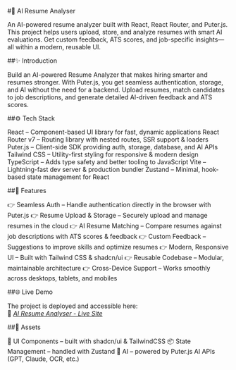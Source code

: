 #🧠 AI Resume Analyser

An AI-powered resume analyzer built with React, React Router, and Puter.js. This project helps users upload, store, and analyze resumes with smart AI evaluations. Get custom feedback, ATS scores, and job-specific insights—all within a modern, reusable UI.

##✨ Introduction

Build an AI-powered Resume Analyzer that makes hiring smarter and resumes stronger. With Puter.js, you get seamless authentication, storage, and AI without the need for a backend. Upload resumes, match candidates to job descriptions, and generate detailed AI-driven feedback and ATS scores.

##⚙️ Tech Stack

React – Component-based UI library for fast, dynamic applications
React Router v7 – Routing library with nested routes, SSR support & loaders
Puter.js – Client-side SDK providing auth, storage, database, and AI APIs
Tailwind CSS – Utility-first styling for responsive & modern design
TypeScript – Adds type safety and better tooling to JavaScript
Vite – Lightning-fast dev server & production bundler
Zustand – Minimal, hook-based state management for React


##🔋 Features

👉 Seamless Auth – Handle authentication directly in the browser with Puter.js
👉 Resume Upload & Storage – Securely upload and manage resumes in the cloud
👉 AI Resume Matching – Compare resumes against job descriptions with ATS scores & feedback
👉 Custom Feedback – Suggestions to improve skills and optimize resumes
👉 Modern, Responsive UI – Built with Tailwind CSS & shadcn/ui
👉 Reusable Codebase – Modular, maintainable architecture
👉 Cross-Device Support – Works smoothly across desktops, tablets, and mobiles


##🌐 Live Demo

The project is deployed and accessible here:  
🔗 [*AI Resume Analyser - Live Site*](https://ai-resume-analyser-amber-zeta.vercel.app/) 


##🔗 Assets

🎨 UI Components – built with shadcn/ui & TailwindCSS
📦 State Management – handled with Zustand
🤖 AI – powered by Puter.js AI APIs (GPT, Claude, OCR, etc.)


